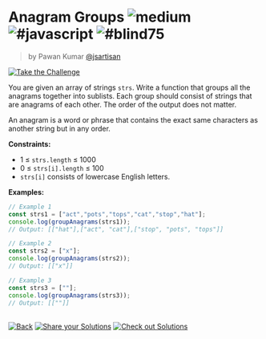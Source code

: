 <!--info-header-start--><h1>Anagram Groups <img src="https://img.shields.io/badge/-medium-d9901a" alt="medium"/> <img src="https://img.shields.io/badge/-%23javascript-999" alt="#javascript"/> <img src="https://img.shields.io/badge/-%23blind75-999" alt="#blind75"/></h1><blockquote><p>by Pawan Kumar <a href="https://github.com/jsartisan" target="_blank">@jsartisan</a></p></blockquote><p><a href="https://frontend-challenges.com/challenges/191-anagram-groups" target="_blank"><img src="https://img.shields.io/badge/-Take%20the%20Challenge-0d99ff?logo=javascript&logoColor=white" alt="Take the Challenge"/></a> </p><!--info-header-end-->

You are given an array of strings `strs`. Write a function that groups all the anagrams together into sublists. Each group should consist of strings that are anagrams of each other. The order of the output does not matter.

An anagram is a word or phrase that contains the exact same characters as another string but in any order.

**Constraints:**
- 1 ≤ `strs.length` ≤ 1000
- 0 ≤ `strs[i].length` ≤ 100
- `strs[i]` consists of lowercase English letters.

**Examples:**

```js
// Example 1
const strs1 = ["act","pots","tops","cat","stop","hat"];
console.log(groupAnagrams(strs1));
// Output: [["hat"],["act", "cat"],["stop", "pots", "tops"]]

// Example 2
const strs2 = ["x"];
console.log(groupAnagrams(strs2));
// Output: [["x"]]

// Example 3
const strs3 = [""];
console.log(groupAnagrams(strs3));
// Output: [[""]]
```


<!--info-footer-start--><br><a href="../../README.md" target="_blank"><img src="https://img.shields.io/badge/-Back-grey" alt="Back"/></a> <a href="https://github.com/jsartisan/frontend-challenges/issues/new?template=answer.md&labels=answer,191,undefined&title=191%20-%20Anagram%20Groups%20-%20undefined&body=" target="_blank"><img src="https://img.shields.io/badge/-Share%20your%20Solutions-teal" alt="Share your Solutions"/></a> <a href="https://github.com/jsartisan/frontend-challenges/issues?q=label%3A191+label%3Aanswer+sort%3Areactions-%2B1-desc" target="_blank"><img src="https://img.shields.io/badge/-Check%20out%20Solutions-de5a77?logo=awesome-lists&logoColor=white" alt="Check out Solutions"/></a> <!--info-footer-end-->